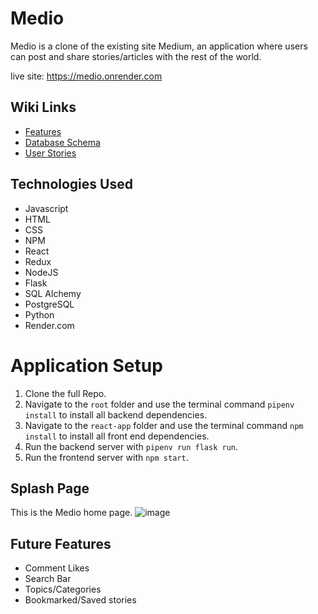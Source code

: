 # Medio

Medio is a clone of the existing site Medium, an application where users can post and share stories/articles with the rest of the world.

live site: https://medio.onrender.com


## Wiki Links

- [Features](https://github.com/aselk1/Render-Deployment/wiki/Features-List)
- [Database Schema](https://github.com/aselk1/Render-Deployment/wiki/DB-Schema)
- [User Stories](https://github.com/aselk1/Render-Deployment/wiki/User-Stories)

## Technologies Used

- Javascript
- HTML
- CSS
- NPM
- React
- Redux
- NodeJS
- Flask
- SQL Alchemy
- PostgreSQL
- Python
- Render.com



# Application Setup

 1. Clone the full Repo.
 2. Navigate to the ```root``` folder and use the terminal command ```pipenv install``` to install all backend dependencies.
 3. Navigate to the ```react-app``` folder and use the terminal command ```npm install``` to install all front end dependencies.
 4. Run the backend server with ```pipenv run flask run```.
 5. Run the frontend server with ```npm start```.



## Splash Page

This is the Medio home page.
![image]()


## Future Features
- Comment Likes
- Search Bar
- Topics/Categories
- Bookmarked/Saved stories
